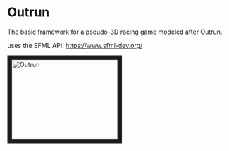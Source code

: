 # Outrun

The basic framework for a pseudo-3D racing game modeled after Outrun.

uses the SFML API: https://www.sfml-dev.org/

<a href="http://www.youtube.com/watch?feature=player_embedded&v=Wb_SsdU7rFE
" target="_blank"><img src="http://img.youtube.com/vi/Wb_SsdU7rFE/0.jpg" 
alt="Outrun" width="240" height="180" border="10" /></a>
